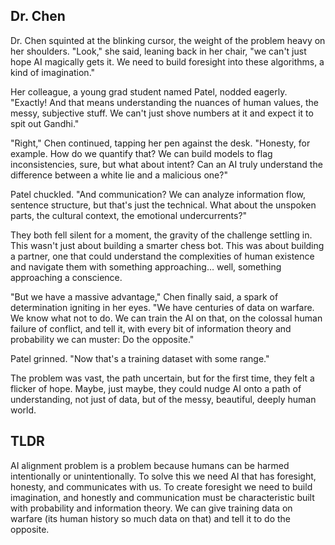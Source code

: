 ## Dr. Chen
Dr. Chen squinted at the blinking cursor, the weight of the problem heavy on her shoulders. "Look," she said, leaning back in her chair, "we can't just hope AI magically gets it. We need to build foresight into these algorithms, a kind of imagination."

Her colleague, a young grad student named Patel, nodded eagerly. "Exactly! And that means understanding the nuances of human values, the messy, subjective stuff. We can't just shove numbers at it and expect it to spit out Gandhi."

"Right," Chen continued, tapping her pen against the desk. "Honesty, for example. How do we quantify that? We can build models to flag inconsistencies, sure, but what about intent? Can an AI truly understand the difference between a white lie and a malicious one?"

Patel chuckled. "And communication? We can analyze information flow, sentence structure, but that's just the technical. What about the unspoken parts, the cultural context, the emotional undercurrents?"

They both fell silent for a moment, the gravity of the challenge settling in. This wasn't just about building a smarter chess bot. This was about building a partner, one that could understand the complexities of human existence and navigate them with something approaching… well, something approaching a conscience.

"But we have a massive advantage," Chen finally said, a spark of determination igniting in her eyes. "We have centuries of data on warfare. We know what not to do. We can train the AI on that, on the colossal human failure of conflict, and tell it, with every bit of information theory and probability we can muster: Do the opposite."

Patel grinned. "Now that's a training dataset with some range."

The problem was vast, the path uncertain, but for the first time, they felt a flicker of hope. Maybe, just maybe, they could nudge AI onto a path of understanding, not just of data, but of the messy, beautiful, deeply human world. 

## TLDR
AI alignment problem is a problem because humans can be harmed intentionally or unintentionally. To solve this we need AI that has foresight, honesty, and communicates with us. To create foresight we need to build imagination, and honestly and communication must be characteristic built with probability and information theory. We can give training data on warfare (its human history so much data on that) and tell it to do the opposite.

